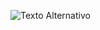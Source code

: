 ![Texto Alternativo](https://media.licdn.com/dms/image/D4D3DAQFyzJoo01xWGg/image-scale_191_1128/0/1702662533595/cpifpalanturing_cover?e=2147483647&v=beta&t=PhtDwcPjgFDOATLdn_7eHRUflJ_h8JzQfCnWS-WkfJs)
